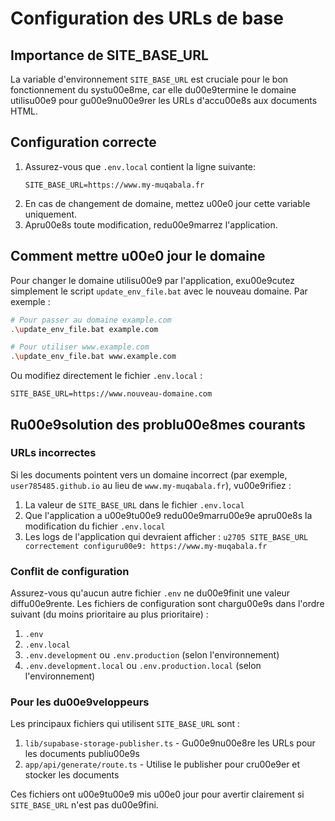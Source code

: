 # Configuration des URLs de base

## Importance de SITE_BASE_URL
La variable d'environnement `SITE_BASE_URL` est cruciale pour le bon fonctionnement du systu00e8me, car elle du00e9termine le domaine utilisu00e9 pour gu00e9nu00e9rer les URLs d'accu00e8s aux documents HTML.

## Configuration correcte
1. Assurez-vous que `.env.local` contient la ligne suivante:
   ```
   SITE_BASE_URL=https://www.my-muqabala.fr
   ```
2. En cas de changement de domaine, mettez u00e0 jour cette variable uniquement.
3. Apru00e8s toute modification, redu00e9marrez l'application.

## Comment mettre u00e0 jour le domaine

Pour changer le domaine utilisu00e9 par l'application, exu00e9cutez simplement le script `update_env_file.bat` avec le nouveau domaine. Par exemple :

```bash
# Pour passer au domaine example.com
.\update_env_file.bat example.com

# Pour utiliser www.example.com
.\update_env_file.bat www.example.com
```

Ou modifiez directement le fichier `.env.local` :

```
SITE_BASE_URL=https://www.nouveau-domaine.com
```

## Ru00e9solution des problu00e8mes courants

### URLs incorrectes
Si les documents pointent vers un domaine incorrect (par exemple, `user785485.github.io` au lieu de `www.my-muqabala.fr`), vu00e9rifiez :

1. La valeur de `SITE_BASE_URL` dans le fichier `.env.local`
2. Que l'application a u00e9tu00e9 redu00e9marru00e9e apru00e8s la modification du fichier `.env.local`
3. Les logs de l'application qui devraient afficher : `u2705 SITE_BASE_URL correctement configuru00e9: https://www.my-muqabala.fr`

### Conflit de configuration
Assurez-vous qu'aucun autre fichier `.env` ne du00e9finit une valeur diffu00e9rente. Les fichiers de configuration sont chargu00e9s dans l'ordre suivant (du moins prioritaire au plus prioritaire) :

1. `.env`
2. `.env.local`
3. `.env.development` ou `.env.production` (selon l'environnement)
4. `.env.development.local` ou `.env.production.local` (selon l'environnement)

### Pour les du00e9veloppeurs
Les principaux fichiers qui utilisent `SITE_BASE_URL` sont :

1. `lib/supabase-storage-publisher.ts` - Gu00e9nu00e8re les URLs pour les documents publiu00e9s
2. `app/api/generate/route.ts` - Utilise le publisher pour cru00e9er et stocker les documents

Ces fichiers ont u00e9tu00e9 mis u00e0 jour pour avertir clairement si `SITE_BASE_URL` n'est pas du00e9fini.

